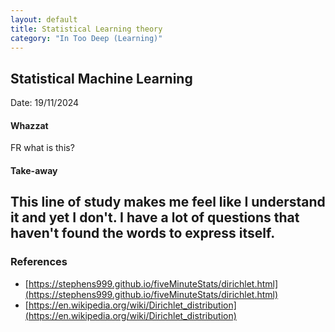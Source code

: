 ```yaml
---
layout: default
title: Statistical Learning theory
category: "In Too Deep (Learning)"
---
```

## Statistical Machine Learning

Date: 19/11/2024

#### Whazzat
FR what is this?

#### Take-away
This line of study makes me feel like I understand it and yet I don't. I have a lot of questions that haven't found the words to express itself.
---
### References
- [https://stephens999.github.io/fiveMinuteStats/dirichlet.html](https://stephens999.github.io/fiveMinuteStats/dirichlet.html)
- [https://en.wikipedia.org/wiki/Dirichlet_distribution](https://en.wikipedia.org/wiki/Dirichlet_distribution)